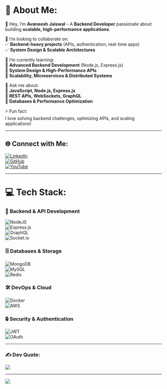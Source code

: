 # 💫 About Me:  
👋 Hey, I’m **Avaneesh Jaiswal** – A **Backend Developer** passionate about building **scalable, high-performance applications**.  

👯 I’m looking to collaborate on:  
✅ **Backend-heavy projects** (APIs, authentication, real-time apps)  
✅ **System Design & Scalable Architectures**  

🌱 I’m currently learning:  
🔹 **Advanced Backend Development** (Node.js, Express.js)  
🔹 **System Design & High-Performance APIs**  
🔹 **Scalability, Microservices & Distributed Systems**  

💬 Ask me about:  
🔹 **JavaScript, Node.js, Express.js**  
🔹 **REST APIs, WebSockets, GraphQL**  
🔹 **Databases & Performance Optimization**  

⚡ Fun fact:  
I love solving backend challenges, optimizing APIs, and scaling applications!  

---

## 🌐 Connect with Me:  
[![LinkedIn](https://img.shields.io/badge/LinkedIn-%230077B5.svg?logo=linkedin&logoColor=white)](https://linkedin.com/in/avaneeshjaiswal)  
[![GitHub](https://img.shields.io/badge/GitHub-%23121011.svg?logo=github&logoColor=white)](https://github.com/iavaneeshjaiswal)  
[![YouTube](https://img.shields.io/badge/YouTube-%23FF0000.svg?logo=YouTube&logoColor=white)](https://youtube.com/@basskaraj)  

---

# 💻 Tech Stack:  
### 🚀 **Backend & API Development**  
![NodeJS](https://img.shields.io/badge/node.js-6DA55F?style=for-the-badge&logo=node.js&logoColor=white)  
![Express.js](https://img.shields.io/badge/express.js-%23404d59.svg?style=for-the-badge&logo=express&logoColor=%2361DAFB)  
![GraphQL](https://img.shields.io/badge/GraphQL-E10098?style=for-the-badge&logo=graphql&logoColor=white)  
![Socket.io](https://img.shields.io/badge/Socket.io-black?style=for-the-badge&logo=socket.io&badgeColor=010101)  

### 🗄️ **Databases & Storage**  
![MongoDB](https://img.shields.io/badge/MongoDB-%234ea94b.svg?style=for-the-badge&logo=mongodb&logoColor=white)  
![MySQL](https://img.shields.io/badge/mysql-4479A1.svg?style=for-the-badge&logo=mysql&logoColor=white)  
![Redis](https://img.shields.io/badge/Redis-%23DC382D.svg?style=for-the-badge&logo=redis&logoColor=white)  

### 🛠️ **DevOps & Cloud**  
![Docker](https://img.shields.io/badge/docker-%230db7ed.svg?style=for-the-badge&logo=docker&logoColor=white)  
![AWS](https://img.shields.io/badge/AWS-%23FF9900.svg?style=for-the-badge&logo=amazon-aws&logoColor=white)  

### 🔒 **Security & Authentication**  
![JWT](https://img.shields.io/badge/JWT-black?style=for-the-badge&logo=JSON%20web%20tokens)  
![OAuth](https://img.shields.io/badge/OAuth-2.0-%2300A4CC.svg?style=for-the-badge&logo=oauth)  

---

### ✍️ Dev Quote:  
![](https://quotes-github-readme.vercel.app/api?type=horizontal&theme=radical)  

---

[![](https://visitcount.itsvg.in/api?id=iavaneeshjaiswal&icon=0&color=0)](https://visitcount.itsvg.in)  

